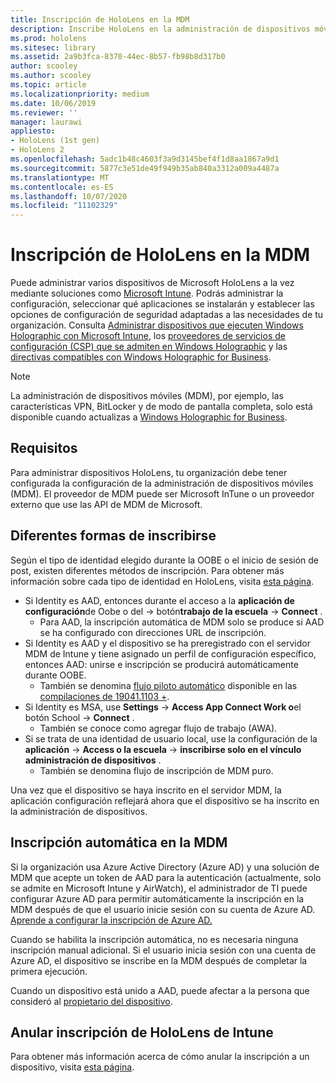 ```yaml
---
title: Inscripción de HoloLens en la MDM
description: Inscribe HoloLens en la administración de dispositivos móviles (MDM) para facilitar la administración de varios dispositivos.
ms.prod: hololens
ms.sitesec: library
ms.assetid: 2a9b3fca-8370-44ec-8b57-fb98b8d317b0
author: scooley
ms.author: scooley
ms.topic: article
ms.localizationpriority: medium
ms.date: 10/06/2019
ms.reviewer: ''
manager: laurawi
appliesto:
- HoloLens (1st gen)
- HoloLens 2
ms.openlocfilehash: 5adc1b48c4603f3a9d3145bef4f1d8aa1867a9d1
ms.sourcegitcommit: 5877c3e51de49f949b35ab840a3312a009a4487a
ms.translationtype: MT
ms.contentlocale: es-ES
ms.lasthandoff: 10/07/2020
ms.locfileid: "11102329"
---
```

# Inscripción de HoloLens en la MDM

Puede administrar varios dispositivos de Microsoft HoloLens a la vez mediante soluciones como [Microsoft Intune](https://docs.microsoft.com/intune/windows-holographic-for-business). Podrás administrar la configuración, seleccionar qué aplicaciones se instalarán y establecer las opciones de configuración de seguridad adaptadas a las necesidades de tu organización. Consulta [Administrar dispositivos que ejecuten Windows Holographic con Microsoft Intune](https://docs.microsoft.com/intune/windows-holographic-for-business), los [proveedores de servicios de configuración (CSP) que se admiten en Windows Holographic](https://msdn.microsoft.com/windows/hardware/commercialize/customize/mdm/configuration-service-provider-reference#hololens) y las [directivas compatibles con Windows Holographic for Business](https://msdn.microsoft.com/windows/hardware/commercialize/customize/mdm/policy-configuration-service-provider#hololenspolicies).

> [!NOTE]
> La administración de dispositivos móviles (MDM), por ejemplo, las características VPN, BitLocker y de modo de pantalla completa, solo está disponible cuando actualizas a [Windows Holographic for Business](hololens1-upgrade-enterprise.md).

## Requisitos

 Para administrar dispositivos HoloLens, tu organización debe tener configurada la configuración de la administración de dispositivos móviles (MDM). El proveedor de MDM puede ser Microsoft InTune o un proveedor externo que use las API de MDM de Microsoft.
 
## Diferentes formas de inscribirse

Según el tipo de identidad elegido durante la OOBE o el inicio de sesión de post, existen diferentes métodos de inscripción. Para obtener más información sobre cada tipo de identidad en HoloLens, visita [esta página](hololens-identity.md).

- Si Identity es AAD, entonces durante el acceso a la **aplicación de configuración**de Oobe o del  ->  botón**trabajo de la escuela**  ->  **Connect** .
    - Para AAD, la inscripción automática de MDM solo se produce si AAD se ha configurado con direcciones URL de inscripción.
- Si Identity es AAD y el dispositivo se ha preregistrado con el servidor MDM de Intune y tiene asignado un perfil de configuración específico, entonces AAD: unirse e inscripción se producirá automáticamente durante OOBE.
    - También se denomina [flujo piloto automático](hololens2-autopilot.md) disponible en las [compilaciones de 19041.1103 +](hololens-release-notes.md#windows-holographic-version-2004).
- Si Identity es MSA, use **Settings**  ->  **Access App Connect Work o**el botón School  ->  **Connect** .
    - También se conoce como agregar flujo de trabajo (AWA).
- Si se trata de una identidad de usuario local, use la configuración de la **aplicación**  ->  **Access o la escuela**  ->  **inscribirse solo en el vínculo administración de dispositivos** .
    - También se denomina flujo de inscripción de MDM puro.

Una vez que el dispositivo se haya inscrito en el servidor MDM, la aplicación configuración reflejará ahora que el dispositivo se ha inscrito en la administración de dispositivos.

## Inscripción automática en la MDM

Si la organización usa Azure Active Directory (Azure AD) y una solución de MDM que acepte un token de AAD para la autenticación (actualmente, solo se admite en Microsoft Intune y AirWatch), el administrador de TI puede configurar Azure AD para permitir automáticamente la inscripción en la MDM después de que el usuario inicie sesión con su cuenta de Azure AD. [Aprende a configurar la inscripción de Azure AD.](https://docs.microsoft.com/mem/intune/enrollment/windows-enroll#enable-windows-10-automatic-enrollment)

Cuando se habilita la inscripción automática, no es necesaria ninguna inscripción manual adicional. Si el usuario inicia sesión con una cuenta de Azure AD, el dispositivo se inscribe en la MDM después de completar la primera ejecución.

Cuando un dispositivo está unido a AAD, puede afectar a la persona que consideró al [propietario del dispositivo](security-adminless-os.md#device-owner).

## Anular inscripción de HoloLens de Intune

Para obtener más información acerca de cómo anular la inscripción a un dispositivo, visita [esta página](https://docs.microsoft.com/windows/client-management/mdm/disconnecting-from-mdm-unenrollment). 
